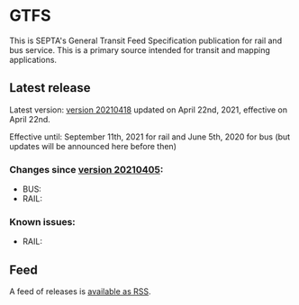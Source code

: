 # GTFS

This is SEPTA's General Transit Feed Specification publication for rail and bus service. This is a primary source intended for transit and mapping applications.

## Latest release

Latest version: [version 20210418](https://github.com/septadev/GTFS/releases/tag/v202104183) updated on April 22nd, 2021, effective on April 22nd.  

Effective until: September 11th, 2021 for rail and June 5th, 2020 for bus (but updates will be announced here before then)

### Changes since [version 20210405](https://github.com/septadev/GTFS/releases/tag/v202104052): 
 
*  BUS:  
*  RAIL:  

### Known issues:

* RAIL: 

## Feed

A feed of releases is [available as RSS](https://github.com/septadev/GTFS/releases.atom).

